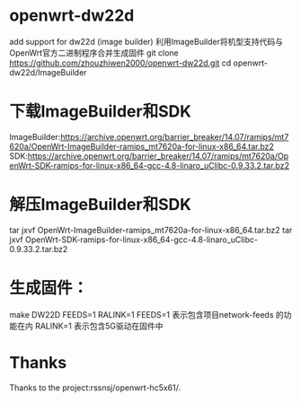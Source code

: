 # openwrt-dw22d
add support for dw22d (image builder)
利用ImageBuilder将机型支持代码与OpenWrt官方二进制程序合并生成固件
git clone https://github.com/zhouzhiwen2000/openwrt-dw22d.git
cd openwrt-dw22d/ImageBuilder
# 下载ImageBuilder和SDK
ImageBuilder:https://archive.openwrt.org/barrier_breaker/14.07/ramips/mt7620a/OpenWrt-ImageBuilder-ramips_mt7620a-for-linux-x86_64.tar.bz2
SDK:https://archive.openwrt.org/barrier_breaker/14.07/ramips/mt7620a/OpenWrt-SDK-ramips-for-linux-x86_64-gcc-4.8-linaro_uClibc-0.9.33.2.tar.bz2
# 解压ImageBuilder和SDK
tar jxvf OpenWrt-ImageBuilder-ramips_mt7620a-for-linux-x86_64.tar.bz2
tar jxvf OpenWrt-SDK-ramips-for-linux-x86_64-gcc-4.8-linaro_uClibc-0.9.33.2.tar.bz2
  
# 生成固件：
make DW22D FEEDS=1 RALINK=1
FEEDS=1 表示包含项目network-feeds 的功能在内
RALINK=1 表示包含5G驱动在固件中
# Thanks
Thanks to the project:rssnsj/openwrt-hc5x61/.
